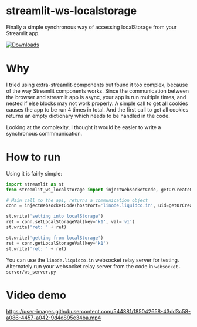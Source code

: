 # streamlit-ws-localstorage
Finally a simple synchronous way of accessing localStorage from your Streamlit app.

[![Downloads](https://static.pepy.tech/personalized-badge/streamlit-ws-localstorage?period=total&units=international_system&left_color=black&right_color=orange&left_text=Downloads)](https://pepy.tech/project/streamlit-ws-localstorage)

# Why
I tried using extra-streamlit-components but found it too complex, because of the way Streamlit components works.
Since the communication between the browser and streamlit app is async, your app is run multiple times, and nested if else blocks may not work properly. A simple call to get all cookies causes the app to be run 4 times in total. And the first call to get all cookies returns an empty dictionary which needs to be handled in the code.

Looking at the complexity, I thought it would be easier to write a synchronous commmunication.


# How to run
Using it is fairly simple:


```python
import streamlit as st
from streamlit_ws_localstorage import injectWebsocketCode, getOrCreateUID

# Main call to the api, returns a communication object
conn = injectWebsocketCode(hostPort='linode.liquidco.in', uid=getOrCreateUID())

st.write('setting into localStorage')
ret = conn.setLocalStorageVal(key='k1', val='v1')
st.write('ret: ' + ret)

st.write('getting from localStorage')
ret = conn.getLocalStorageVal(key='k1')
st.write('ret: ' + ret)
```

You can use the ```linode.liquidco.in``` websocket relay server for testing. Alternately run your websocket relay server from the code in ```websocket-server/ws_server.py```

# Video demo
https://user-images.githubusercontent.com/544881/185042658-43dd3c58-a086-4457-a042-9d4d895e34ba.mp4

